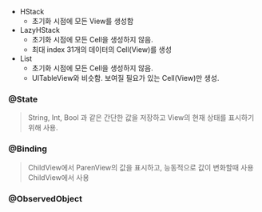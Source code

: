 - HStack
	- 초기화 시점에 모든 View를 생성함 
- LazyHStack 
	- 초기화 시점에 모든 Cell을 생성하지 않음.
	- 최대 index 31개의 데이터의 Cell(View)를 생성 
- List 
	- 초기화 시점에 모든 Cell을 생성하지 않음.
	- UITableView와 비슷함. 보여질 필요가 있는 Cell(View)만 생성. 

### @State 
> String, Int, Bool 과 같은 간단한 값을 저장하고 View의 현재 상태를 표시하기 위해 사용. 

### @Binding 
> ChildView에서 ParenView의 값을 표시하고, 능동적으로 값이 변화할때 사용 
> ChildView에서 사용 

### @ObservedObject 
 	
